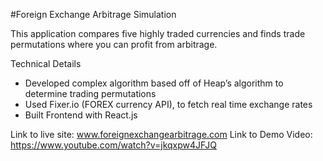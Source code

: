 #Foreign Exchange Arbitrage Simulation

This application compares five highly traded currencies and finds trade permutations where you can profit from arbitrage. 

Technical Details 

 + Developed complex algorithm based off of Heap’s algorithm to determine trading permutations 
 + Used Fixer.io (FOREX currency API), to fetch real time exchange rates 
 + Built Frontend with React.js


Link to live site: www.foreignexchangearbitrage.com
Link to Demo Video: https://www.youtube.com/watch?v=jkqxpw4JFJQ



